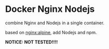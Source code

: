 # Docker Nginx Nodejs

combine Nginx and Nodejs in a single container.

based on [nginx:alpine](https://hub.docker.com/_/nginx), add Nodejs and npm.

**NOTICE: NOT TESTED!!!!**
